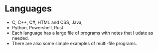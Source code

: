 # Languages
* C, C++, C#, HTML and CSS, Java, 
* Python, Powershell, Rust
* Each language has a large file of programs with notes that I udate as needed.
* There are also some simple examples of multi-file programs.
